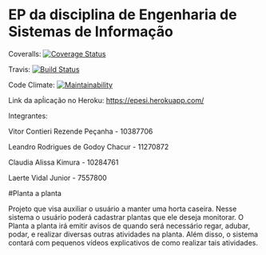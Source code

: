 # EP da disciplina de Engenharia de Sistemas de Informação

Coveralls: [![Coverage Status](https://coveralls.io/repos/github/VitorPecanha/App_EP_ESI/badge.svg?branch=master)](https://coveralls.io/github/VitorPecanha/App_EP_ESI?branch=master)

Travis: [![Build Status](https://app.travis-ci.com/VitorPecanha/App_EP_ESI.svg?branch=master)](https://app.travis-ci.com/VitorPecanha/App_EP_ESI)

Code Climate: [![Maintainability](https://api.codeclimate.com/v1/badges/700bd8ad1c00fa24b718/maintainability)](https://codeclimate.com/github/VitorPecanha/App_EP_ESI/maintainability)

Link da apĺicação no Heroku: https://epesi.herokuapp.com/

Integrantes:

Vitor Contieri Rezende Peçanha - 10387706

Leandro Rodrigues de Godoy Chacur - 11270872

Claudia Alissa Kimura - 10284761

Laerte Vidal Junior - 7557800

#Planta a planta

Projeto que visa auxiliar o usuário a manter uma horta caseira.
Nesse sistema o usuário poderá cadastrar plantas que ele deseja monitorar. 
O Planta a planta irá emitir avisos de quando será necessário regar, adubar, podar, e realizar diversas outras atividades na planta.
Além disso, o sistema contará com pequenos vídeos explicativos de como realizar tais atividades.